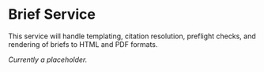 # Brief Service

This service will handle templating, citation resolution, preflight checks, and rendering of briefs to HTML and PDF formats.

_Currently a placeholder._
